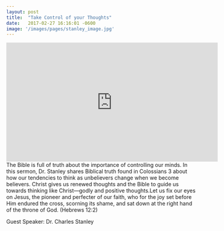 ```yaml
---
layout: post
title:  "Take Control of your Thoughts"
date:   2017-02-27 16:16:01 -0600
image: '/images/pages/stanley_image.jpg'
---
```

<iframe width="560" height="315" src="https://www.youtube.com/embed/9bLgDoFkdqo" frameborder="0" allowfullscreen></iframe>
The Bible is full of truth about the importance of controlling our minds. In this sermon, Dr. Stanley shares Biblical truth found in Colossians 3 about how our tendencies to think as unbelievers change when we become believers. Christ gives us renewed thoughts and the Bible to guide us towards thinking like Christ—godly and positive thoughts.Let us fix our eyes on Jesus, the pioneer and perfecter of our faith, who for the joy set before Him endured the cross, scorning its shame, and sat down at the right hand of the throne of God. (Hebrews 12:2)

Guest Speaker: Dr. Charles Stanley



